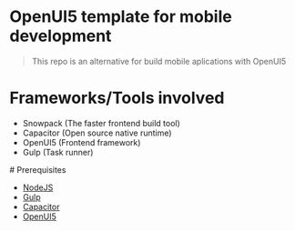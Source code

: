 # OpenUI5 template for mobile development

> This repo is an alternative for build mobile aplications with OpenUI5

# Frameworks/Tools involved

- Snowpack (The faster frontend build tool)
- Capacitor (Open source native runtime)
- OpenUI5 (Frontend framework)
- Gulp (Task runner)

# Prerequisites

- [NodeJS](https://nodejs.org/en/, 'NodeJS')
- [Gulp](https://gulpjs.com/ 'Gulp')
- [Capacitor](https://capacitorjs.com/ 'Capacitor')
- [OpenUI5](https://openui5.org/ 'OpenUI5')
